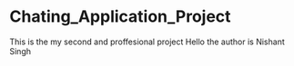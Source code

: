 # Chating_Application_Project
This is the my second and proffesional project
Hello the author is Nishant Singh

